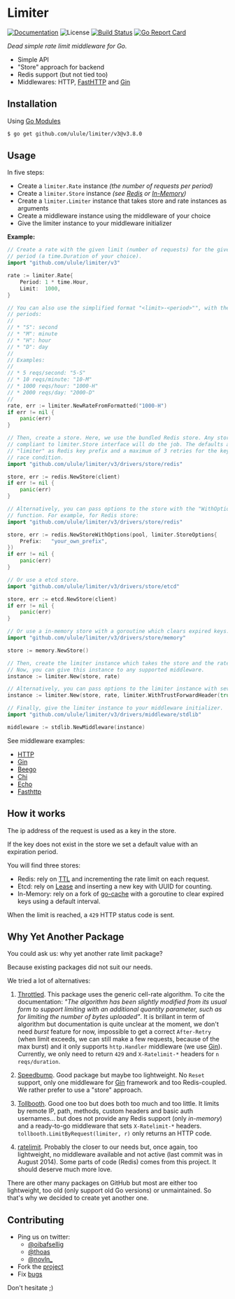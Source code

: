 # Limiter

[![Documentation][godoc-img]][godoc-url]
![License][license-img]
[![Build Status][circle-img]][circle-url]
[![Go Report Card][goreport-img]][goreport-url]

_Dead simple rate limit middleware for Go._

- Simple API
- "Store" approach for backend
- Redis support (but not tied too)
- Middlewares: HTTP, [FastHTTP][6] and [Gin][4]

## Installation

Using [Go Modules](https://github.com/golang/go/wiki/Modules)

```bash
$ go get github.com/ulule/limiter/v3@v3.8.0
```

## Usage

In five steps:

- Create a `limiter.Rate` instance _(the number of requests per period)_
- Create a `limiter.Store` instance _(see [Redis](https://github.com/ulule/limiter/blob/master/drivers/store/redis/store.go) or [In-Memory](https://github.com/ulule/limiter/blob/master/drivers/store/memory/store.go))_
- Create a `limiter.Limiter` instance that takes store and rate instances as arguments
- Create a middleware instance using the middleware of your choice
- Give the limiter instance to your middleware initializer

**Example:**

```go
// Create a rate with the given limit (number of requests) for the given
// period (a time.Duration of your choice).
import "github.com/ulule/limiter/v3"

rate := limiter.Rate{
    Period: 1 * time.Hour,
    Limit:  1000,
}

// You can also use the simplified format "<limit>-<period>"", with the given
// periods:
//
// * "S": second
// * "M": minute
// * "H": hour
// * "D": day
//
// Examples:
//
// * 5 reqs/second: "5-S"
// * 10 reqs/minute: "10-M"
// * 1000 reqs/hour: "1000-H"
// * 2000 reqs/day: "2000-D"
//
rate, err := limiter.NewRateFromFormatted("1000-H")
if err != nil {
    panic(err)
}

// Then, create a store. Here, we use the bundled Redis store. Any store
// compliant to limiter.Store interface will do the job. The defaults are
// "limiter" as Redis key prefix and a maximum of 3 retries for the key under
// race condition.
import "github.com/ulule/limiter/v3/drivers/store/redis"

store, err := redis.NewStore(client)
if err != nil {
    panic(err)
}

// Alternatively, you can pass options to the store with the "WithOptions"
// function. For example, for Redis store:
import "github.com/ulule/limiter/v3/drivers/store/redis"

store, err := redis.NewStoreWithOptions(pool, limiter.StoreOptions{
    Prefix:   "your_own_prefix",
})
if err != nil {
    panic(err)
}

// Or use a etcd store.
import "github.com/ulule/limiter/v3/drivers/store/etcd"

store, err := etcd.NewStore(client)
if err != nil {
	panic(err)
}

// Or use a in-memory store with a goroutine which clears expired keys.
import "github.com/ulule/limiter/v3/drivers/store/memory"

store := memory.NewStore()

// Then, create the limiter instance which takes the store and the rate as arguments.
// Now, you can give this instance to any supported middleware.
instance := limiter.New(store, rate)

// Alternatively, you can pass options to the limiter instance with several options.
instance := limiter.New(store, rate, limiter.WithTrustForwardHeader(true), limiter.WithIPv6Mask(mask))

// Finally, give the limiter instance to your middleware initializer.
import "github.com/ulule/limiter/v3/drivers/middleware/stdlib"

middleware := stdlib.NewMiddleware(instance)
```

See middleware examples:

- [HTTP](https://github.com/ulule/limiter-examples/tree/master/http/main.go)
- [Gin](https://github.com/ulule/limiter-examples/tree/master/gin/main.go)
- [Beego](https://github.com/ulule/limiter-examples/blob/master//beego/main.go)
- [Chi](https://github.com/ulule/limiter-examples/tree/master/chi/main.go)
- [Echo](https://github.com/ulule/limiter-examples/tree/master/echo/main.go)
- [Fasthttp](https://github.com/ulule/limiter-examples/tree/master/fasthttp/main.go)

## How it works

The ip address of the request is used as a key in the store.

If the key does not exist in the store we set a default
value with an expiration period.

You will find three stores:

- Redis: rely on [TTL](http://redis.io/commands/ttl) and incrementing the rate limit on each request.
- Etcd: rely on [Lease](https://etcd.io/docs/v3.3/dev-guide/interacting_v3/#get-lease-information) and inserting a new key with UUID for counting.
- In-Memory: rely on a fork of [go-cache](https://github.com/patrickmn/go-cache) with a goroutine to clear expired keys using a default interval.

When the limit is reached, a `429` HTTP status code is sent.

## Why Yet Another Package

You could ask us: why yet another rate limit package?

Because existing packages did not suit our needs.

We tried a lot of alternatives:

1. [Throttled][1]. This package uses the generic cell-rate algorithm. To cite the
   documentation: _"The algorithm has been slightly modified from its usual form to
   support limiting with an additional quantity parameter, such as for limiting the
   number of bytes uploaded"_. It is brillant in term of algorithm but
   documentation is quite unclear at the moment, we don't need _burst_ feature for
   now, impossible to get a correct `After-Retry` (when limit exceeds, we can still
   make a few requests, because of the max burst) and it only supports `http.Handler`
   middleware (we use [Gin][4]). Currently, we only need to return `429`
   and `X-Ratelimit-*` headers for `n reqs/duration`.

2. [Speedbump][3]. Good package but maybe too lightweight. No `Reset` support,
   only one middleware for [Gin][4] framework and too Redis-coupled. We rather
   prefer to use a "store" approach.

3. [Tollbooth][5]. Good one too but does both too much and too little. It limits by
   remote IP, path, methods, custom headers and basic auth usernames... but does not
   provide any Redis support (only _in-memory_) and a ready-to-go middleware that sets
   `X-Ratelimit-*` headers. `tollbooth.LimitByRequest(limiter, r)` only returns an HTTP
   code.

4. [ratelimit][2]. Probably the closer to our needs but, once again, too
   lightweight, no middleware available and not active (last commit was in August
   2014). Some parts of code (Redis) comes from this project. It should deserve much
   more love.

There are other many packages on GitHub but most are either too lightweight, too
old (only support old Go versions) or unmaintained. So that's why we decided to
create yet another one.

## Contributing

- Ping us on twitter:
  - [@oibafsellig](https://twitter.com/oibafsellig)
  - [@thoas](https://twitter.com/thoas)
  - [@novln\_](https://twitter.com/novln_)
- Fork the [project](https://github.com/ulule/limiter)
- Fix [bugs](https://github.com/ulule/limiter/issues)

Don't hesitate ;)

[1]: https://github.com/throttled/throttled
[2]: https://github.com/r8k/ratelimit
[3]: https://github.com/etcinit/speedbump
[4]: https://github.com/gin-gonic/gin
[5]: https://github.com/didip/tollbooth
[6]: https://github.com/valyala/fasthttp
[godoc-url]: https://pkg.go.dev/github.com/ulule/limiter/v3
[godoc-img]: https://pkg.go.dev/badge/github.com/ulule/limiter/v3
[license-img]: https://img.shields.io/badge/license-MIT-blue.svg
[goreport-url]: https://goreportcard.com/report/github.com/ulule/limiter
[goreport-img]: https://goreportcard.com/badge/github.com/ulule/limiter
[circle-url]: https://circleci.com/gh/ulule/limiter/tree/master
[circle-img]: https://circleci.com/gh/ulule/limiter.svg?style=shield&circle-token=baf62ec320dd871b3a4a7e67fa99530fbc877c99
